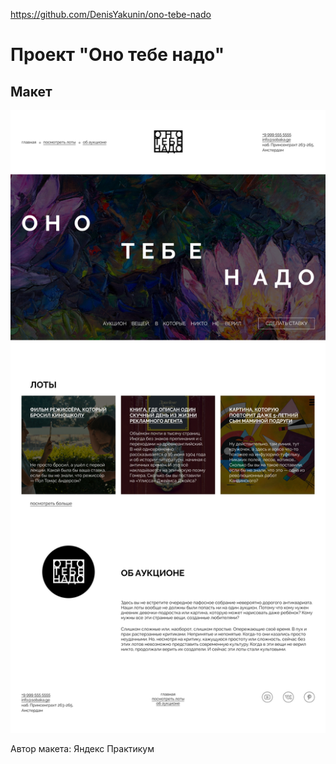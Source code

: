 https://github.com/DenisYakunin/ono-tebe-nado
# Проект "Оно тебе надо"

## Макет
![](layout.png)

Автор макета: Яндекс Практикум